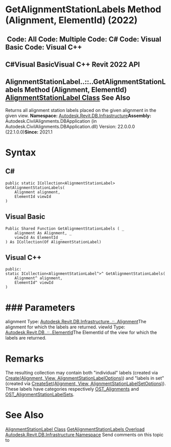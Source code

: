 # GetAlignmentStationLabels Method (Alignment, ElementId) (2022)

﻿
 Code: All Code: Multiple Code: C# Code: Visual Basic Code: Visual C++   
---  
C#Visual BasicVisual C++
Revit 2022 API  
---  
AlignmentStationLabel..::..GetAlignmentStationLabels Method (Alignment, ElementId)  
[AlignmentStationLabel Class](5c51c34b-8b34-99fe-d8c6-b6f1ba7caba7.md "AlignmentStationLabel Class") See Also  
---  
Returns all alignment station labels placed on the given alignment in the given view. 
**Namespace:** [Autodesk.Revit.DB.Infrastructure](cedea963-42a0-acf8-0f0e-5477c4212ae9.md "Autodesk.Revit.DB.Infrastructure Namespace")**Assembly:** Autodesk.CivilAlignments.DBApplication (in Autodesk.CivilAlignments.DBApplication.dll) Version: 22.0.0.0 (22.1.0.0)**Since:** 2021.1 
# Syntax
C#  
---  
```text
public static ICollection<AlignmentStationLabel> GetAlignmentStationLabels(
	Alignment alignment,
	ElementId viewId
)
```
  
Visual Basic  
---  
```text
Public Shared Function GetAlignmentStationLabels ( _
	alignment As Alignment, _
	viewId As ElementId _
) As ICollection(Of AlignmentStationLabel)
```
  
Visual C++  
---  
```text
public:
static ICollection<AlignmentStationLabel^>^ GetAlignmentStationLabels(
	Alignment^ alignment, 
	ElementId^ viewId
)
```
  
# ### Parameters
alignment
    Type: [Autodesk.Revit.DB.Infrastructure..::..Alignment](6594712d-3b22-9b08-ab4c-782df88f36d1.md "Alignment Class")The alignment for which the labels are returned.
viewId
    Type: [Autodesk.Revit.DB..::..ElementId](44f3f7b1-3229-3404-93c9-dc5e70337dd6.md "ElementId Class")The ElementId of the view for which the labels are returned.
# Remarks
The resulting collection may contain both "individual" labels (created via [Create(Alignment, View, AlignmentStationLabelOptions)](eb69d2d4-5a55-6402-ae7b-d1049fdba2d4.md "Create Method")) and "labels in set" (created via [CreateSet(Alignment, View, AlignmentStationLabelSetOptions)](bbb3fb20-cbc6-f6aa-cc23-ae7ad73747b3.md "CreateSet Method")). These labels have categories respectively [OST_Alignments](ba1c5b30-242f-5fdc-8ea9-ec3b61e6e722.md "BuiltInCategory Enumeration") and [OST_AlignmentStationLabelSets](ba1c5b30-242f-5fdc-8ea9-ec3b61e6e722.md "BuiltInCategory Enumeration"). 
# See Also
[AlignmentStationLabel Class](5c51c34b-8b34-99fe-d8c6-b6f1ba7caba7.md "AlignmentStationLabel Class")
[GetAlignmentStationLabels Overload](df199e7d-c201-c86e-7a7f-cfd1c36e15df.md "GetAlignmentStationLabels Method")
[Autodesk.Revit.DB.Infrastructure Namespace](cedea963-42a0-acf8-0f0e-5477c4212ae9.md "Autodesk.Revit.DB.Infrastructure Namespace")
Send comments on this topic to 